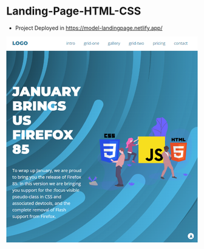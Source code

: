 # Landing-Page-HTML-CSS

* Project Deployed in https://model-landingpage.netlify.app/

![Alt text](https://github.com/adcavalcant/Landing-Page-HTML-CSS/blob/main/assets/img/print-landing-page.png "Print Landing Page")
